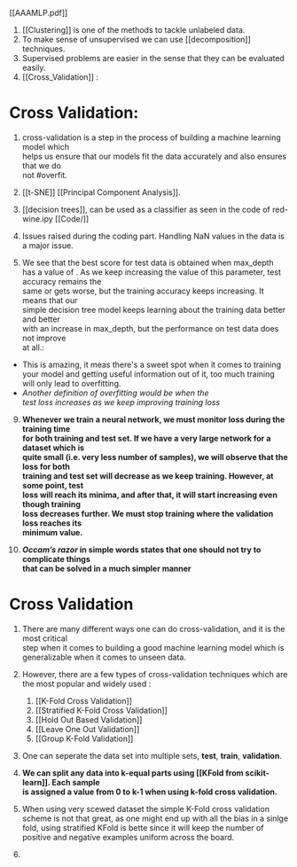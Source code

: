 [[AAAMLP.pdf]]

1. [[Clustering]] is one of the methods to  tackle unlabeled data.
2. To make sense of unsupervised we can use [[decomposition]] techniques.
3.  Supervised problems are easier in the sense that they can be evaluated easily.
4. [[Cross_Validation]] :
 # Cross Validation:
 1. cross-validation is a step in the process of building a machine learning model which  
helps us ensure that our models fit the data accurately and also ensures that we do  
not #overfit.

5. [[t-SNE]] [[Principal Component Analysis]].
6. [[decision trees]], can be used as a classifier as seen in the code of red-wine.ipy [[Code/]]
7. Issues raised during the coding part. Handling NaN values in the data is a major issue.
8. We see that the best score for test data is obtained when max_depth has a value of . As we keep increasing the value of this parameter, test accuracy remains the  
same or gets worse, but the training accuracy keeps increasing. It means that our  
simple decision tree model keeps learning about the training data better and better  
with an increase in max_depth, but the performance on test data does not improve  
at all.:
- This is amazing, it meas there's a sweet spot when it comes to training your model and getting useful information out of it, too much training will only lead to overfitting.
- *Another definition of overfitting would be when the  
test loss increases as we keep improving training loss*

9. **Whenever we train a neural network, we must monitor loss during the training time  
for both training and test set. If we have a very large network for a dataset which is  
quite small (i.e. very less number of samples), we will observe that the loss for both  
training and test set will decrease as we keep training. However, at some point, test  
loss will reach its minima, and after that, it will start increasing even though training  
loss decreases further. We must stop training where the validation loss reaches its  
minimum value.**

10. ***Occam’s razor* in simple words states that one should not try to complicate things  
that can be solved in a much simpler manner**

# Cross Validation
1. There are many different ways one can do cross-validation, and it is the most critical  
step when it comes to building a good machine learning model which is  
generalizable when it comes to unseen data.

2. However, there are a few types of cross-validation techniques which are the most popular and widely used :
	1. [[K-Fold Cross Validation]]
	2. [[Stratified K-Fold Cross Validation]]
	3. [[Hold Out Based Validation]]
	4. [[Leave One Out Validation]]
	5. [[Group K-Fold Validation]]

3. One can seperate the data set into multiple sets, **test**, **train**, **validation**.
4. **We can split any data into k-equal parts using [[KFold from scikit-learn]]. Each sample  
is assigned a value from 0 to k-1 when using k-fold cross validation.**

5. When using very scewed dataset the simple K-Fold cross validation scheme is not that great, as one might end up with all the bias in a sinlge fold, using stratified KFold is bette since it will keep the number of positive and negative examples uniform across the board.
6. 